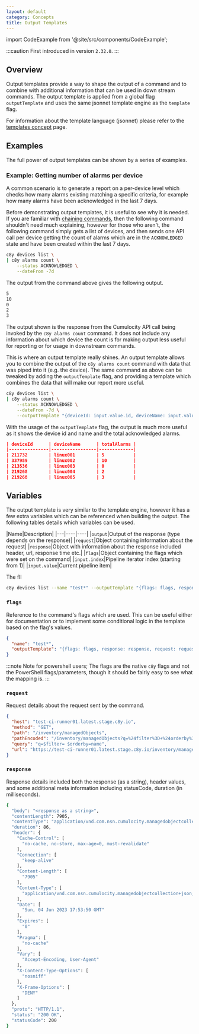 ```yaml
---
layout: default
category: Concepts
title: Output Templates
---
```


import CodeExample from '@site/src/components/CodeExample';

:::caution
First introduced in version `2.32.0`.
:::

## Overview

Output templates provide a way to shape the output of a command and to combine with additional information that can be used in down stream commands. The output template is applied from a global flag `outputTemplate` and uses the same jsonnet template engine as the `template` flag.

For information about the template language (jsonnet) please refer to the [templates concept](./templates.md) page.

## Examples

The full power of output templates can be shown by a series of examples.

### Example: Getting number of alarms per device

A common scenario is to generate a report on a per-device level which checks how many alarms existing matching a specific criteria, for example how many alarms have been acknowledged in the last 7 days.

Before demonstrating output templates, it is useful to see why it is needed. If you are familiar with [chaining commands](./chaining-commands.md), then the following command shouldn't need much explaining, however for those who aren't, the following command simply gets a list of devices, and then sends one API call per device getting the count of alarms which are in the `ACKNOWLEDGED` state and have been created within the last 7 days.

<CodeExample>

```bash
c8y devices list \
| c8y alarms count \
    --status ACKNOWLEDGED \
    --dateFrom -7d
```

</CodeExample>

The output from the command above gives the following output.

```sh title="Output"
5
10
0
2
3
```

The output shown is the response from the Cumulocity API call being invoked by the `c8y alarms count` command. It does not include any information about which device the count is for making output less useful for reporting or for usage in downstream commands.

This is where an output template really shines. An output template allows you to combine the output of the `c8y alarms count` command with data that was piped into it (e.g. the device). The same command as above can be tweaked by adding the `outputTemplate` flag, and providing a template which combines the data that will make our report more useful.

<CodeExample>

```bash
c8y devices list \
| c8y alarms count \
    --status ACKNOWLEDGED \
    --dateFrom -7d \
    --outputTemplate "{deviceId: input.value.id, deviceName: input.value.name, totalAlarms: output}"
```

</CodeExample>

With the usage of the `outputTemplate` flag, the output is much more useful as it shows the device id and name and the total acknowledged alarms.

```json title="Output"
| deviceId      | deviceName      | totalAlarms |
|---------------|-----------------|-------------|
| 211732        | linux001        | 5           |
| 337989        | linux002        | 10          |
| 213536        | linux003        | 0           |
| 219268        | linux004        | 2           |
| 219268        | linux005        | 3           |
```

## Variables

The output template is very similar to the template engine, however it has a few extra variables which can be referenced when building the output. The following tables details which variables can be used.

|Name|Description|
|---|----|----|
|`output`|Output of the response (type depends on the response)|
|`request`|Object containing information about the request|
|`response`|Object with information about the response included header, url, response time etc.|
|`flags`|Object containing the flags which were set on the command|
|`input.index`|Pipeline iterator index (starting from 1)|
|`input.value`|Current pipeline item|


The fll

<CodeExample>

```bash
c8y devices list --name "test*" --outputTemplate "{flags: flags, response: response, request: request}"
```

</CodeExample>


### `flags`

Reference to the command's flags which are used. This can be useful either for documentation or to implement some conditional logic in the template based on the flag's values.

```json
{
  "name": "test*",
  "outputTemplate": "{flags: flags, response: response, request: request}"
}
```

:::note
Note for powershell users; The flags are the native `c8y` flags and not the PowerShell flags/parameters, though it should be fairly easy to see what the mapping is.
:::

### `request`

Request details about the request sent by the command.

```json
{
  "host": "test-ci-runner01.latest.stage.c8y.io",
  "method": "GET",
  "path": "/inventory/managedObjects",
  "pathEncoded": "/inventory/managedObjects?q=%24filter%3D+%24orderby%3Dname",
  "query": "q=$filter= $orderby=name",
  "url": "https://test-ci-runner01.latest.stage.c8y.io/inventory/managedObjects?q=%24filter%3D+%24orderby%3Dname"
}
```

### `response`

Response details included both the response (as a string), header values, and some additional meta information including statusCode, duration (in milliseconds).

```sh
{
  "body": "<response as a string>",
  "contentLength": 7905,
  "contentType": "application/vnd.com.nsn.cumulocity.managedobjectcollection+json;charset=UTF-8;ver=0.9",
  "duration": 86,
  "header": {
    "Cache-Control": [
      "no-cache, no-store, max-age=0, must-revalidate"
    ],
    "Connection": [
      "keep-alive"
    ],
    "Content-Length": [
      "7905"
    ],
    "Content-Type": [
      "application/vnd.com.nsn.cumulocity.managedobjectcollection+json;charset=UTF-8;ver=0.9"
    ],
    "Date": [
      "Sun, 04 Jun 2023 17:53:50 GMT"
    ],
    "Expires": [
      "0"
    ],
    "Pragma": [
      "no-cache"
    ],
    "Vary": [
      "Accept-Encoding, User-Agent"
    ],
    "X-Content-Type-Options": [
      "nosniff"
    ],
    "X-Frame-Options": [
      "DENY"
    ]
  },
  "proto": "HTTP/1.1",
  "status": "200 OK",
  "statusCode": 200
}
```
